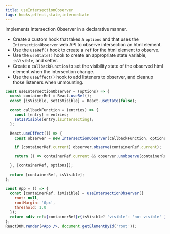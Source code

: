 ```yaml
---
title: useIntersectionObserver
tags: hooks,effect,state,intermediate
---
```


Implements Intersection Observer in a declarative manner.

- Create a custom hook that takes a `options` and that uses the `IntersectionObserver` web API to observe intersection an html element.
- Use the `useRef()` hook to create a `ref` for the html element to observe.
- Use the `useState()` hook to create an appropriate state variable, `isVisible`, and setter.
- Create a `callbackFunction` to set the visibility state of the observed html element when the intersection change.
- Use the `useEffect()` hook to add listeners to observer, and cleanup those listeners when unmounting.

```jsx
const useIntersectionObserver = (options) => {
  const containerRef = React.useRef();
  const [isVisible, setIsVisible] = React.useState(false);

  const callbackFunction = (entries) => {
    const [entry] = entries;
    setIsVisible(entry.isIntersecting);
  };

  React.useEffect(() => {
    const observer = new IntersectionObserver(callbackFunction, options);

    if (containerRef.current) observer.observe(containerRef.current);

    return () => containerRef.current && observer.unobserve(containerRef.current);

  }, [containerRef, options]);

  return [containerRef, isVisible];
};
```

```jsx
const App = () => {
  const [containerRef, isVisible] = useIntersectionObserver({
    root: null,
    rootMargin: '0px',
    threshold: 1.0
  });
  return <div ref={containerRef}>{isVisible? 'visible': 'not visible' }</div>;
};
ReactDOM.render(<App />, document.getElementById('root'));
```
